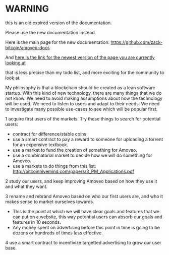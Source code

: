 WARNING
========

this is an old expired version of the documentation.

Please use the new documentation instead. 

Here is the main page for the new documentation: https://github.com/zack-bitcoin/amoveo-docs 

And [here is the link for the newest version of the page you are currently looking at](https://github.com/zack-bitcoin/amoveo-docs/blob/master//community_roadmap.md)

that is less precise than my todo list, and more exciting for the community to look at.


My philosophy is that a blockchain should be created as a lean software startup. With this kind of new technology, there are many things that we do not know. We need to avoid making assumptions about how the technology will be used.
We need to listen to users and adapt to their needs. We need to investigate many possible use-cases to see which will be popular first.

1 acquire first users of the markets. Try these things to search for potential users:
  - contract for difference/stable coins
  - use a smart contract to pay a reward to someone for uploading a torrent for an expensive textbook.
  - use a market to fund the creation of something for Amoveo.
  - use a combinatorial market to decide how we will do something for Amoveo. 
  - use a markets to do things from this list: http://bitcoinhivemind.com/papers/3_PM_Applications.pdf 

2 study our users, and keep improving Amoveo based on how they use it and what they want.

3 rename and rebrand Amoveo based on who our first users are, and who it makes sense to market ourselves towards.
  - This is the point at which we will have clear goals and features that we can put on a website, this way potential users can absorb our goals and features in 10 seconds.
  - Any money spent on advertising before this point in time is going to be dozens or hundreds of times less effective.

4 use a smart contract to incentivize targetted advertising to grow our user base.
